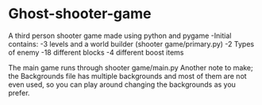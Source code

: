 # Ghost-shooter-game
A third person shooter game made using python and pygame
-Initial contains:
-3 levels and a world builder (shooter game/primary.py)
-2 Types of enemy
-18 different blocks
-4 different boost items


The main game runs through shooter game/main.py
Another note to make; the Backgrounds file has multiple backgrounds and most of them are not even used, so you can play around changing the backgrounds as you prefer.
